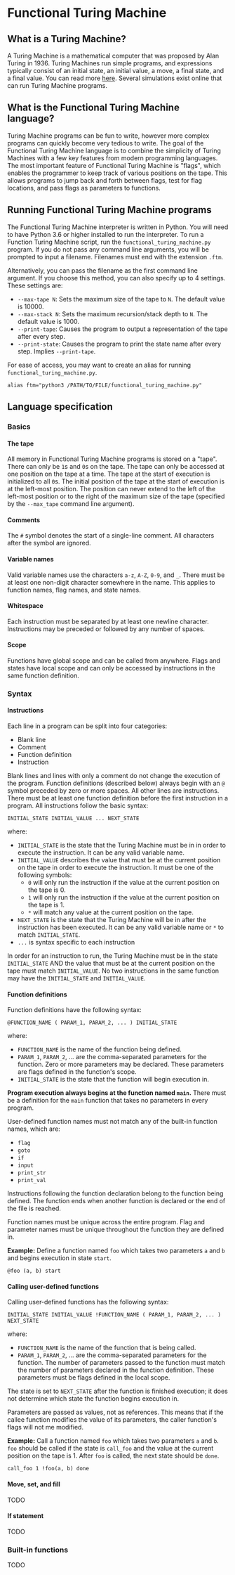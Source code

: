 # Functional Turing Machine

## What is a Turing Machine?

A Turing Machine is a mathematical computer that was proposed by Alan Turing in 1936. Turing Machines run simple programs, and expressions typically consist of an initial state, an initial value, a move, a final state, and a final value. You can read more [here](https://en.wikipedia.org/wiki/Turing_machine). Several simulations exist online that can run Turing Machine programs.

## What is the Functional Turing Machine language?

Turing Machine programs can be fun to write, however more complex programs can quickly become very tedious to write. The goal of the Functional Turing Machine language is to combine the simplicity of Turing Machines with a few key features from modern programming languages. The most important feature of Functional Turing Machine is "flags", which enables the programmer to keep track of various positions on the tape. This allows programs to jump back and forth between flags, test for flag locations, and pass flags as parameters to functions.

## Running Functional Turing Machine programs

The Functional Turing Machine interpreter is written in Python. You will need to have Python 3.6 or higher installed to run the interpreter. To run a Function Turing Machine script, run the `functional_turing_machine.py` program. If you do not pass any command line arguments, you will be prompted to input a filename. Filenames must end with the extension `.ftm`.

Alternatively, you can pass the filename as the first command line argument. If you choose this method, you can also specify up to 4 settings. These settings are:

- `--max-tape N`: Sets the maximum size of the tape to `N`. The default value is 10000.
- `--max-stack N`: Sets the maximum recursion/stack depth to `N`. The default value is 1000.
- `--print-tape`: Causes the program to output a representation of the tape after every step.
- `--print-state`: Causes the program to print the state name after every step. Implies `--print-tape`.

For ease of access, you may want to create an alias for running `functional_turing_machine.py`.

    alias ftm="python3 /PATH/TO/FILE/functional_turing_machine.py"

## Language specification

### Basics

#### The tape

All memory in Functional Turing Machine programs is stored on a "tape". There can only be `1`s and `0`s on the tape. The tape can only be accessed at one position on the tape at a time. The tape at the start of execution is initialized to all `0`s. The initial position of the tape at the start of execution is at the left-most position. The position can never extend to the left of the left-most position or to the right of the maximum size of the tape (specified by the `--max_tape` command line argument).

#### Comments

The `#` symbol denotes the start of a single-line comment. All characters after the symbol are ignored.

#### Variable names

Valid variable names use the characters `a-z`, `A-Z`, `0-9`, and `_`. There must be at least one non-digit character somewhere in the name. This applies to function names, flag names, and state names.

#### Whitespace

Each instruction must be separated by at least one newline character. Instructions may be preceded or followed by any number of spaces.

#### Scope

Functions have global scope and can be called from anywhere. Flags and states have local scope and can only be accessed by instructions in the same function definition.

### Syntax

#### Instructions

Each line in a program can be split into four categories:

- Blank line
- Comment
- Function definition
- Instruction

Blank lines and lines with only a comment do not change the execution of the program. Function definitions (described below) always begin with an `@` symbol preceded by zero or more spaces. All other lines are instructions. There must be at least one function definition before the first instruction in a program. All instructions follow the basic syntax:

    INITIAL_STATE INITIAL_VALUE ... NEXT_STATE

where:

- `INITIAL_STATE` is the state that the Turing Machine must be in in order to execute the instruction. It can be any valid variable name.
- `INITIAL_VALUE` describes the value that must be at the current position on the tape in order to execute the instruction. It must be one of the following symbols:
  - `0` will only run the instruction if the value at the current position on the tape is 0.
  - `1` will only run the instruction if the value at the current position on the tape is 1.
  - `*` will match any value at the current position on the tape.
- `NEXT_STATE` is the state that the Turing Machine will be in after the instruction has been executed. It can be any valid variable name or `*` to match `INITIAL_STATE`.
- `...` is syntax specific to each instruction

In order for an instruction to run, the Turing Machine must be in the state `INITIAL_STATE` AND the value that must be at the current position on the tape must match `INITIAL_VALUE`. No two instructions in the same function may have the `INITIAL_STATE` and `INITIAL_VALUE`.

#### Function definitions

Function definitions have the following syntax:

    @FUNCTION_NAME ( PARAM_1, PARAM_2, ... ) INITIAL_STATE

where:

- `FUNCTION_NAME` is the name of the function being defined.
- `PARAM_1`, `PARAM_2`, ... are the comma-separated parameters for the function. Zero or more parameters may be declared. These parameters are flags defined in the function's scope.
- `INITIAL_STATE` is the state that the function will begin execution in.

**Program execution always begins at the function named `main`.** There must be a definition for the `main` function that takes no parameters in every program.

User-defined function names must not match any of the built-in function names, which are:

- `flag`
- `goto`
- `if`
- `input`
- `print_str`
- `print_val`

Instructions following the function declaration belong to the function being defined. The function ends when another function is declared or the end of the file is reached.

Function names must be unique across the entire program. Flag and parameter names must be unique throughout the function they are defined in.

**Example:** Define a function named `foo` which takes two parameters `a` and `b` and begins execution in state `start`.

    @foo (a, b) start

#### Calling user-defined functions

Calling user-defined functions has the following syntax:

    INITIAL_STATE INITIAL_VALUE !FUNCTION_NAME ( PARAM_1, PARAM_2, ... ) NEXT_STATE

where:

- `FUNCTION_NAME` is the name of the function that is being called.
- `PARAM_1`, `PARAM_2`, ... are the comma-separated parameters for the function. The number of parameters passed to the function must match the number of parameters declared in the function definition. These parameters must be flags defined in the local scope.

The state is set to `NEXT_STATE` after the function is finished execution; it does not determine which state the function begins execution in.

Parameters are passed as values, not as references. This means that if the callee function modifies the value of its parameters, the caller function's flags will not me modified.

**Example:** Call a function named `foo` which takes two parameters `a` and `b`. `foo` should be called if the state is `call_foo` and the value at the current position on the tape is 1. After `foo` is called, the next state should be `done`.

    call_foo 1 !foo(a, b) done

#### Move, set, and fill

TODO

#### If statement

TODO

### Built-in functions

TODO
